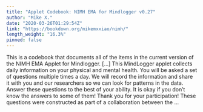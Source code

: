 ```yaml
---
title: "Applet Codebook: NIMH EMA for Mindlogger v0.27"
author: "Mike X."
date: "2020-03-26T01:29:54Z"
link: "https://bookdown.org/mikemxxiao/nimh/"
length_weight: "16.3%"
pinned: false
---
```


This is a codebook that documents all of the items in the current version of the NIMH EMA Applet for Mindlogger. [...] This MindLogger applet collects daily information on your physical and mental health.
You will be asked a set of questions multiple times a day. We will record the information and share it with you and our researchers so we can look for patterns in the data. Answer these questions to the best of your ability. It is okay if you don’t know the answers to some of them! Thank you for your participation! These questions were constructed as part of a collaboration between the ...
